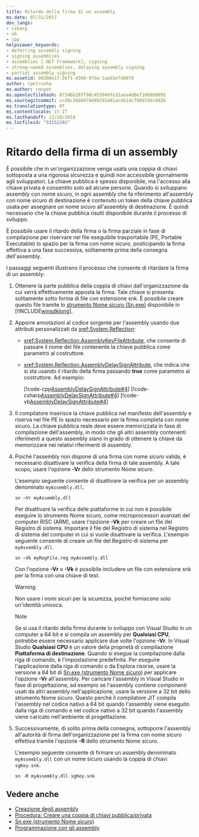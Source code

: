 ```yaml
---
title: Ritardo della firma di un assembly
ms.date: 07/31/2017
dev_langs:
- csharp
- vb
- cpp
helpviewer_keywords:
- deferring assembly signing
- signing assemblies
- assemblies [.NET Framework], signing
- strong-named assemblies, delaying assembly signing
- partial assembly signing
ms.assetid: 9d300e17-5bf1-4360-97da-2aa55efd9070
author: rpetrusha
ms.author: ronpet
ms.openlocfilehash: 87346b28ff98c453949fe31aea4d0ef1880b0095
ms.sourcegitcommit: ccd8c36b0d74d99291d41aceb14cf98d74dc9d2b
ms.translationtype: HT
ms.contentlocale: it-IT
ms.lasthandoff: 12/10/2018
ms.locfileid: "53152292"
---
```

# <a name="delay-signing-an-assembly"></a>Ritardo della firma di un assembly
È possibile che in un'organizzazione venga usata una coppia di chiavi sottoposta a una rigorosa sicurezza e quindi non accessibile giornalmente agli sviluppatori. La chiave pubblica è spesso disponibile, ma l'accesso alla chiave privata è consentito solo ad alcune persone. Quando si sviluppano assembly con nome sicuro, in ogni assembly che fa riferimento all'assembly con nome sicuro di destinazione è contenuto un token della chiave pubblica usata per assegnare un nome sicuro all'assembly di destinazione. È quindi necessario che la chiave pubblica risulti disponibile durante il processo di sviluppo.  
  
 È possibile usare il ritardo della firma o la firma parziale in fase di compilazione per riservare nel file eseguibile trasportabile (PE, Portable Executable) lo spazio per la firma con nome sicuro, posticipando la firma effettiva a una fase successiva, solitamente prima della consegna dell'assembly.  
  
 I passaggi seguenti illustrano il processo che consente di ritardare la firma di un assembly:  
  
1.  Ottenere la parte pubblica della coppia di chiavi dall'organizzazione da cui verrà effettivamente apposta la firma. Tale chiave si presenta solitamente sotto forma di file con estensione snk. È possibile creare questo file tramite lo [strumento Nome sicuro (Sn.exe)](../../../docs/framework/tools/sn-exe-strong-name-tool.md) disponibile in [!INCLUDE[winsdklong](../../../includes/winsdklong-md.md)].  
  
2.  Apporre annotazioni al codice sorgente per l'assembly usando due attributi personalizzati da <xref:System.Reflection>:  
  
    -   <xref:System.Reflection.AssemblyKeyFileAttribute>, che consente di passare il nome del file contenente la chiave pubblica come parametro al costruttore.  
  
    -   <xref:System.Reflection.AssemblyDelaySignAttribute>, che indica che si sta usando il ritardo della firma passando **true** come parametro al costruttore. Ad esempio:  
  
         [!code-cpp[AssemblyDelaySignAttribute#4](../../../samples/snippets/cpp/VS_Snippets_CLR/AssemblyDelaySignAttribute/cpp/source2.cpp#4)]
         [!code-csharp[AssemblyDelaySignAttribute#4](../../../samples/snippets/csharp/VS_Snippets_CLR/AssemblyDelaySignAttribute/cs/source2.cs#4)]
         [!code-vb[AssemblyDelaySignAttribute#4](../../../samples/snippets/visualbasic/VS_Snippets_CLR/AssemblyDelaySignAttribute/vb/source2.vb#4)]  
  
3.  Il compilatore inserisce la chiave pubblica nel manifesto dell'assembly e riserva nel file PE lo spazio necessario per la firma completa con nome sicuro. La chiave pubblica reale deve essere memorizzata in fase di compilazione dell'assembly, in modo che gli altri assembly contenenti riferimenti a questo assembly siano in grado di ottenere la chiave da memorizzare nei relativi riferimenti di assembly.  
  
4.  Poiché l'assembly non dispone di una firma con nome sicuro valida, è necessario disattivare la verifica della firma di tale assembly. A tale scopo, usare l'opzione **-Vr** dello strumento Nome sicuro.  
  
     L'esempio seguente consente di disattivare la verifica per un assembly denominato `myAssembly.dll`.  
  
    ```  
    sn –Vr myAssembly.dll  
    ```  
  
     Per disattivare la verifica delle piattaforme in cui non è possibile eseguire lo strumento Nome sicuro, come microprocessori avanzati del computer RISC (ARM), usare l'opzione **-Vk** per creare un file del Registro di sistema. Importare il file del Registro di sistema nel Registro di sistema del computer in cui si vuole disattivare la verifica. L'esempio seguente consente di creare un file del Registro di sistema per `myAssembly.dll`.  
  
    ```  
    sn –Vk myRegFile.reg myAssembly.dll  
    ```  
  
     Con l'opzione **-Vr** o **-Vk** è possibile includere un file con estensione snk per la firma con una chiave di test.  
  
    > [!WARNING]
    > Non usare i nomi sicuri per la sicurezza, poiché forniscono solo un'identità univoca.
  
    > [!NOTE]
    >  Se si usa il ritardo della firma durante lo sviluppo con Visual Studio in un computer a 64 bit e si compila un assembly per **Qualsiasi CPU**, potrebbe essere necessario applicare due volte l'opzione **-Vr**. In Visual Studio **Qualsiasi CPU** è un valore della proprietà di compilazione **Piattaforma di destinazione**. Quando si esegue la compilazione dalla riga di comando, è l'impostazione predefinita. Per eseguire l'applicazione dalla riga di comando o da Esplora risorse, usare la versione a 64 bit di [Sn.exe (strumento Nome sicuro)](../../../docs/framework/tools/sn-exe-strong-name-tool.md) per applicare l'opzione **-Vr** all'assembly. Per caricare l'assembly in Visual Studio in fase di progettazione, ad esempio se l'assembly contiene componenti usati da altri assembly nell'applicazione, usare la versione a 32 bit dello strumento Nome sicuro. Questo perché il compilatore JIT compila l'assembly nel codice nativo a 64 bit quando l'assembly viene eseguito dalla riga di comando e nel codice nativo a 32 bit quando l'assembly viene caricato nell'ambiente di progettazione.  
  
5.  Successivamente, di solito prima della consegna, sottoporre l'assembly all'autorità di firma dell'organizzazione per la firma con nome sicuro effettiva tramite l'opzione **-R** dello strumento Nome sicuro.  
  
     L'esempio seguente consente di firmare un assembly denominato `myAssembly.dll` con un nome sicuro usando la coppia di chiavi `sgKey.snk`.  
  
    ```  
    sn -R myAssembly.dll sgKey.snk  
    ```  
  
## <a name="see-also"></a>Vedere anche  
- [Creazione degli assembly](../../../docs/framework/app-domains/create-assemblies.md)  
- [Procedura: Creare una coppia di chiavi pubblica/privata](../../../docs/framework/app-domains/how-to-create-a-public-private-key-pair.md)  
- [Sn.exe (strumento Nome sicuro)](../../../docs/framework/tools/sn-exe-strong-name-tool.md)  
- [Programmazione con gli assembly](../../../docs/framework/app-domains/programming-with-assemblies.md)
